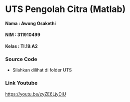 # UTS Pengolah Citra (Matlab)

#### Nama  : Awong Osakethi
#### NIM   : 311910499
#### Kelas : TI.19.A2

### Source Code
- Silahkan dilihat di folder UTS

### Link Youtube
https://youtu.be/zyZE6LjyDlU
